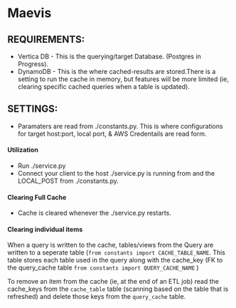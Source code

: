# Maevis

## REQUIREMENTS:
* Vertica DB - This is the querying/target Database. (Postgres in Progress).
* DynamoDB - This is the where cached-results are stored.There is a setting to run the cache in memory, but features will be more limited (ie, clearing specific cached queries when a table is updated).


## SETTINGS:
* Paramaters are read from ./constants.py. This is where configurations for target host:port, local port, & AWS Credentails are read form.

#### Utilization
* Run ./service.py
* Connect your client to the host ./service.py is running from and the LOCAL_POST from ./constants.py.

#### Clearing Full Cache
* Cache is cleared whenever the ./service.py restarts.

#### Clearing individual items
When a query is written to the cache, tables/views from the Query are written to a seperate table (`from constants import CACHE_TABLE_NAME`. This table stores each table used in the query along with the cache_key (FK to the query_cache table `from constants import QUERY_CACHE_NAME` )

To remove an item from the cache (ie, at the end of an ETL job) read the cache_keys from the `cache_table` table (scanning based on the table that is refreshed) and delete those keys from the `query_cache` table. 



